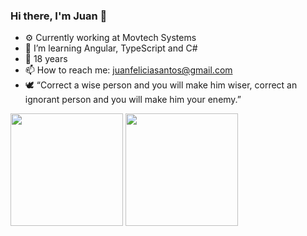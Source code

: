 ### Hi there, I'm Juan 👋

- ⚙️ Currently working at Movtech Systems
- 🧠 I’m learning Angular, TypeScript and C#
- 💬 18 years
- 📫 How to reach me: juanfeliciasantos@gmail.com
- 🕊️ “Correct a wise person and you will make him wiser, correct an ignorant person and you will make him your enemy.”
<div>
  <img height="180em" src="https://github-readme-stats.vercel.app/api?username=ciricoo&show_icons=true&theme=algolia&include_all_commits=true&count_private=true"/>
  <img height="180em" src="https://github-readme-stats.vercel.app/api/top-langs/?username=ciricoo&layout=compact&langs_count=6&theme=algolia"/>
</div>
  

